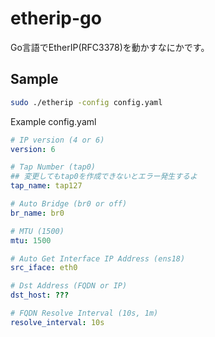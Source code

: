 # etherip-go
Go言語でEtherIP(RFC3378)を動かすなにかです。

## Sample
```bash
sudo ./etherip -config config.yaml
```

Example config.yaml
```yaml
# IP version (4 or 6)
version: 6

# Tap Number (tap0)
## 変更してもtap0を作成できないとエラー発生するよ
tap_name: tap127

# Auto Bridge (br0 or off)
br_name: br0

# MTU (1500)
mtu: 1500

# Auto Get Interface IP Address (ens18)
src_iface: eth0

# Dst Address (FQDN or IP) 
dst_host: ???

# FQDN Resolve Interval (10s, 1m)
resolve_interval: 10s
```



